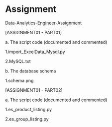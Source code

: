 # Assignment

Data-Analytics-Engineer-Assignment

[ASSIGNMENT01 - PART01]

a. The script code (documented and commented)

   1.import_ExcelData_Mysql.py
   
   2.MySQL.txt
   
b. The database schema

   1.schema.png

[ASSIGNMENT01 - PART02]

a. The script code (documented and commented)

   1.es_product_listing.py
   
   2.es_group_listing.py
